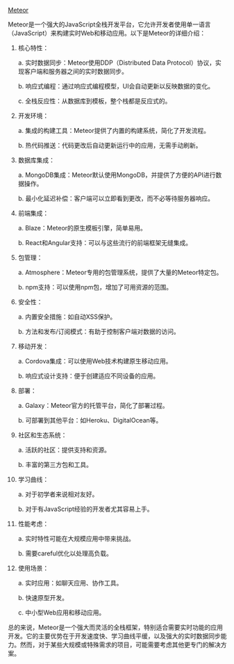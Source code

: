 [Meteor](https://www.meteor.com/)

Meteor是一个强大的JavaScript全栈开发平台，它允许开发者使用单一语言（JavaScript）来构建实时Web和移动应用。以下是Meteor的详细介绍：

1. 核心特性：

   a. 实时数据同步：Meteor使用DDP（Distributed Data Protocol）协议，实现客户端和服务器之间的实时数据同步。
   
   b. 响应式编程：通过响应式编程模型，UI会自动更新以反映数据的变化。
   
   c. 全栈反应性：从数据库到模板，整个栈都是反应式的。

2. 开发环境：

   a. 集成的构建工具：Meteor提供了内置的构建系统，简化了开发流程。
   
   b. 热代码推送：代码更改后自动更新运行中的应用，无需手动刷新。

3. 数据库集成：

   a. MongoDB集成：Meteor默认使用MongoDB，并提供了方便的API进行数据操作。
   
   b. 最小化延迟补偿：客户端可以立即看到更改，而不必等待服务器响应。

4. 前端集成：

   a. Blaze：Meteor的原生模板引擎，简单易用。
   
   b. React和Angular支持：可以与这些流行的前端框架无缝集成。

5. 包管理：

   a. Atmosphere：Meteor专用的包管理系统，提供了大量的Meteor特定包。
   
   b. npm支持：可以使用npm包，增加了可用资源的范围。

6. 安全性：

   a. 内置安全措施：如自动XSS保护。
   
   b. 方法和发布/订阅模式：有助于控制客户端对数据的访问。

7. 移动开发：

   a. Cordova集成：可以使用Web技术构建原生移动应用。
   
   b. 响应式设计支持：便于创建适应不同设备的应用。

8. 部署：

   a. Galaxy：Meteor官方的托管平台，简化了部署过程。
   
   b. 可部署到其他平台：如Heroku、DigitalOcean等。

9. 社区和生态系统：

   a. 活跃的社区：提供支持和资源。
   
   b. 丰富的第三方包和工具。

10. 学习曲线：

    a. 对于初学者来说相对友好。
    
    b. 对于有JavaScript经验的开发者尤其容易上手。

11. 性能考虑：

    a. 实时特性可能在大规模应用中带来挑战。
    
    b. 需要careful优化以处理高负载。

12. 使用场景：

    a. 实时应用：如聊天应用、协作工具。
    
    b. 快速原型开发。
    
    c. 中小型Web应用和移动应用。

总的来说，Meteor是一个强大而灵活的全栈框架，特别适合需要实时功能的应用开发。它的主要优势在于开发速度快、学习曲线平缓，以及强大的实时数据同步能力。然而，对于某些大规模或特殊需求的项目，可能需要考虑其他更专门的解决方案。